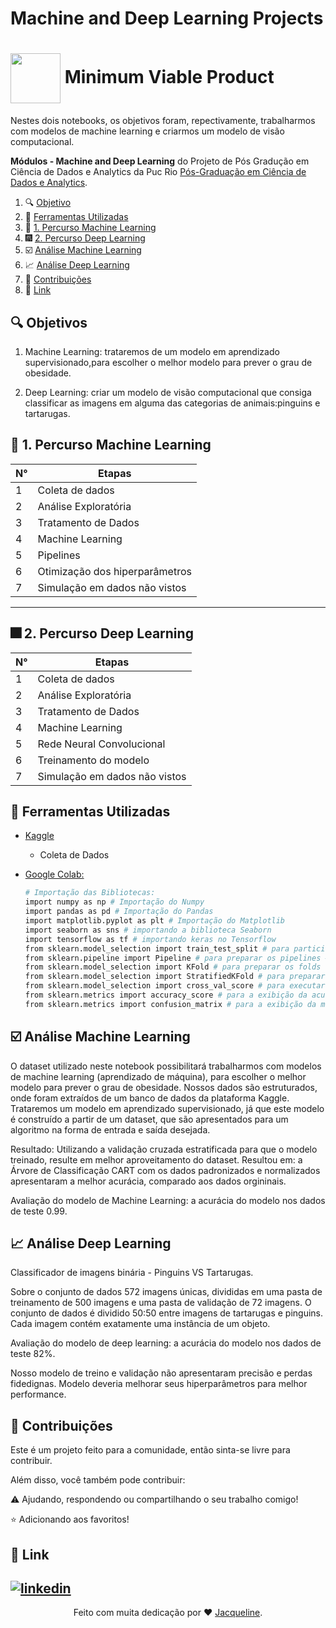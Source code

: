 # Machine and Deep Learning Projects

<h1>
    <a href="https://www.dio.me/">
     <img align="center" width="80px" src="https://chisellabs.com/blog/wp-content/uploads/2021/07/Minimum-Viable-Product-MVP.jpg"></a>
    <span> Minimum Viable Product</span>
</h1>

Nestes dois notebooks, os objetivos foram, repectivamente, trabalharmos com modelos de machine learning e criarmos um modelo de visão computacional. 

**Módulos - Machine and Deep Learning** do Projeto de Pós Gradução em Ciência de Dados e Analytics da Puc Rio  [Pós-Graduação em Ciência de Dados e Analytics](https://especializacao.ccec.puc-rio.br/especializacao/ciencia-de-dados-e-analytics).



1. 🔍 [Objetivo](#objetivo)
2. 🔨 [Ferramentas Utilizadas](#versions)  
3. 🚀 [1. Percurso Machine Learning](#percurso)
4. 🎆 [2. Percurso Deep Learning](#percurso-dl)
5. ☑️ [Análise Machine Learning](#analysis)
6. 📈 [Análise Deep Learning](#analysis-data)
7. 💬 [Contribuições](#contributors)    
8. 🔗 [Link](#link)  






## <a name="objetivo">🔍 Objetivos </a> 

1. Machine Learning: trataremos de um modelo em aprendizado supervisionado,para escolher o melhor modelo para prever o grau de obesidade.

2. Deep Learning: criar um modelo de visão computacional que consiga classificar as imagens em alguma das categorias de animais:pinguins e tartarugas.



## <a name="percurso">🚀 1. Percurso Machine Learning </a>

|      N°          |    Etapas        |
| ---------------- | -----------------|
|  1  | Coleta de dados               |
|  2  | Análise Exploratória          |
|  3  | Tratamento de Dados           |
|  4  | Machine Learning              |
|  5  | Pipelines                     |
|  6  | Otimização dos hiperparâmetros|
|  7  | Simulação em dados não vistos |

---

## <a name="percurso-dl">🎆 2. Percurso Deep Learning </a>

|      N°          |    Etapas        |
| ---------------- | -----------------|
|  1  | Coleta de dados               |
|  2  | Análise Exploratória          |
|  3  | Tratamento de Dados           |
|  4  | Machine Learning              |
|  5  | Rede Neural Convolucional     |
|  6  | Treinamento do modelo         |
|  7  | Simulação em dados não vistos |


## <a name="versions">🔨 Ferramentas Utilizadas </a>

- [Kaggle](https://azure.microsoft.com/pt-br/get-started/azure-portal)
    * Coleta de Dados
    
  
- [Google Colab:](https://colab.research.google.com/?utm_source=scs-index)
     ```bash
    # Importação das Bibliotecas:
    import numpy as np # Importação do Numpy
    import pandas as pd # Importação do Pandas
    import matplotlib.pyplot as plt # Importação do Matplotlib
    import seaborn as sns # importando a biblioteca Seaborn
    import tensorflow as tf # importando keras no Tensorflow
    from sklearn.model_selection import train_test_split # para particionar em bases de treino e teste (holdout)
    from sklearn.pipeline import Pipeline # para preparar os pipelines # para preparar os pipelines
    from sklearn.model_selection import KFold # para preparar os folds da validação cruzada
    from sklearn.model_selection import StratifiedKFold # para preparar os folds da validação estratificada
    from sklearn.model_selection import cross_val_score # para executar a validação cruzada
    from sklearn.metrics import accuracy_score # para a exibição da acurácia do modelo
    from sklearn.metrics import confusion_matrix # para a exibição da matriz de confusão
    ```

## <a name="analysis">☑️ Análise Machine Learning</a>

O dataset utilizado neste notebook possibilitará trabalharmos com modelos de machine learning (aprendizado de máquina), para escolher o melhor modelo para prever o grau de obesidade. Nossos dados são estruturados, onde foram extraídos de um banco de dados da plataforma Kaggle. Trataremos um modelo em aprendizado supervisionado, já que este modelo é construído a partir de um dataset, que são apresentados para um algoritmo na forma de entrada e saída desejada.

Resultado: Utilizando a validação cruzada estratificada para que o modelo treinado, resulte em melhor aproveitamento do dataset. Resultou em: a Árvore de Classificação CART com os dados padronizados e normalizados apresentaram a melhor acurácia, comparado aos dados orgininais.

Avaliação do modelo de Machine Learning: a acurácia do modelo nos dados de teste 0.99.

## <a name="analysis-data">📈 Análise Deep Learning</a>

Classificador de imagens binária - Pinguins VS Tartarugas.

Sobre o conjunto de dados 572 imagens únicas, divididas em uma pasta de treinamento de 500 imagens e uma pasta de validação de 72 imagens. O conjunto de dados é dividido 50:50 entre imagens de tartarugas e pinguins. Cada imagem contém exatamente uma instância de um objeto. 

Avaliação do modelo de deep learning: a acurácia do modelo nos dados de teste 82%.

Nosso modelo de treino e validação não apresentaram precisão e perdas fidedignas. Modelo deveria melhorar seus hiperparâmetros para melhor performance.

 ## <a name="contributors"> 💬 Contribuições</a>

 Este é um projeto feito para a comunidade, então sinta-se livre para contribuir.
 
 Além disso, você também pode contribuir:
 
⚠️ Ajudando, respondendo ou compartilhando o seu trabalho comigo! 

⭐ Adicionando aos favoritos! 




## <a name="link">🔗 Link</a>


[![linkedin](https://img.shields.io/badge/linkedin-0A66C2?style=for-the-badge&logo=linkedin&logoColor=white)](https://www.linkedin.com/in/jacqueline-ribeiro-743876247/)
---


<div align="center">Feito com muita dedicação por ❤️ <a href="https://github.com/jacquelinepalumbo">Jacqueline</a>.</div>
